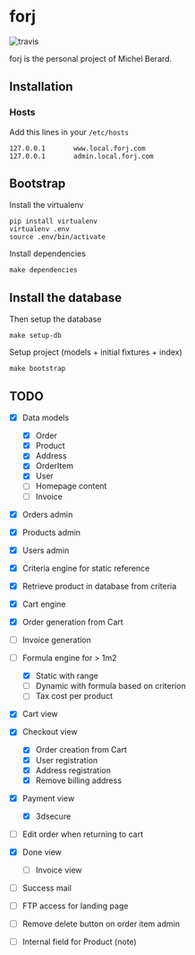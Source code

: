 # forj

![travis](https://travis-ci.org/thoas/forj.svg?branch=master)

forj is the personal project of Michel Berard.

## Installation

### Hosts

Add this lines in your ``/etc/hosts``

```
127.0.0.1       www.local.forj.com
127.0.0.1       admin.local.forj.com
```

## Bootstrap

Install the virtualenv


```console
pip install virtualenv
virtualenv .env
source .env/bin/activate
```

Install dependencies

```console
make dependencies
```

## Install the database

Then setup the database

```console
make setup-db
```

Setup project (models + initial fixtures + index)

```console
make bootstrap
```

## TODO

- [x] Data models

  - [x] Order
  - [x] Product
  - [x] Address
  - [x] OrderItem
  - [x] User
  - [ ] Homepage content
  - [ ] Invoice
- [x] Orders admin
- [x] Products admin
- [x] Users admin
- [x] Criteria engine for static reference
- [x] Retrieve product in database from criteria
- [x] Cart engine
- [x] Order generation from Cart
- [ ] Invoice generation
- [ ] Formula engine for > 1m2
  - [x] Static with range
  - [ ] Dynamic with formula based on criterion
  - [ ] Tax cost per product
- [x] Cart view
- [x] Checkout view
  - [x] Order creation from Cart
  - [x] User registration
  - [x] Address registration
  - [x] Remove billing address
- [x] Payment view
  - [x] 3dsecure
- [ ] Edit order when returning to cart
- [x] Done view
  - [ ] Invoice view
- [ ] Success mail
- [ ] FTP access for landing page
- [ ] Remove delete button on order item admin
- [ ] Internal field for Product (note)
